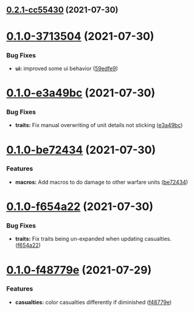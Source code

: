 ## [0.2.1-cc55430](https://github.com/Mejari/kw_warfare/compare/v0.2.0...v0.2.1-cc55430) (2021-07-30)




# [0.1.0-3713504](https://github.com/Mejari/kw_warfare/compare/v0.1.0-e3a49bc...v0.1.0-3713504) (2021-07-30)


### Bug Fixes

* **ui:** improved some ui behavior ([59edfe9](https://github.com/Mejari/kw_warfare/commit/59edfe9))




# [0.1.0-e3a49bc](https://github.com/Mejari/kw_warfare/compare/v0.1.0-be72434...v0.1.0-e3a49bc) (2021-07-30)


### Bug Fixes

* **traits:** Fix manual overwriting of unit details not sticking ([e3a49bc](https://github.com/Mejari/kw_warfare/commit/e3a49bc))




# [0.1.0-be72434](https://github.com/Mejari/kw_warfare/compare/v0.1.0-f654a22...v0.1.0-be72434) (2021-07-30)


### Features

* **macros:** Add macros to do damage to other warfare units ([be72434](https://github.com/Mejari/kw_warfare/commit/be72434))




# [0.1.0-f654a22](https://github.com/Mejari/kw_warfare/compare/v0.1.0-71d470e...v0.1.0-f654a22) (2021-07-30)


### Bug Fixes

* **traits:** Fix traits being un-expanded when updating casualties. ([f654a22](https://github.com/Mejari/kw_warfare/commit/f654a22))


# [0.1.0-f48779e](https://github.com/Mejari/kw_warfare/compare/v0.0.1-dd0afc0...v0.1.0-f48779e) (2021-07-29)


### Features

* **casualties:** color casualties differently if diminished ([f48779e](https://github.com/Mejari/kw_warfare/commit/f48779e))
